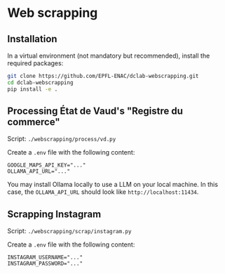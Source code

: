 # Web scrapping


## Installation

In a virtual environment (not mandatory but recommended), install the required packages:
```bash
git clone https://github.com/EPFL-ENAC/dclab-webscrapping.git
cd dclab-webscrapping
pip install -e .
```


## Processing État de Vaud's "Registre du commerce"

Script: `./webscrapping/process/vd.py`

Create a `.env` file with the following content:
```
GOOGLE_MAPS_API_KEY="..."
OLLAMA_API_URL="..."
```

You may install Ollama locally to use a LLM on your local machine. In this case, the `OLLAMA_API_URL` should look like `http://localhost:11434`.


## Scrapping Instagram

Script: `./webscrapping/scrap/instagram.py`

Create a `.env` file with the following content:
```
INSTAGRAM_USERNAME="..."
INSTAGRAM_PASSWORD="..."
```
